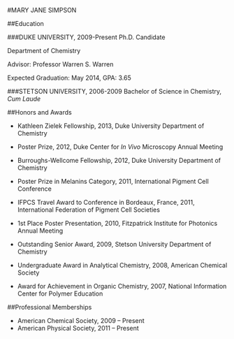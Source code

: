 #MARY JANE SIMPSON

##Education

###DUKE UNIVERSITY, 2009-Present
Ph.D. Candidate

Department of Chemistry

Advisor: Professor Warren S. Warren

Expected Graduation: May 2014, GPA: 3.65

###STETSON UNIVERSITY, 2006-2009
Bachelor of Science in Chemistry, *Cum Laude*

##Honors and Awards

* Kathleen Zielek Fellowship, 2013, Duke University Department of Chemistry

* Poster Prize, 2012, Duke Center for *In Vivo* Microscopy Annual Meeting

* Burroughs-Wellcome Fellowship, 2012, Duke University Department of Chemistry

* Poster Prize in Melanins Category, 2011, International Pigment Cell Conference

* IFPCS Travel Award to Conference in Bordeaux, France, 2011, International Federation of Pigment Cell Societies

* 1st Place Poster Presentation, 2010, Fitzpatrick Institute for Photonics Annual Meeting

* Outstanding Senior Award, 2009, Stetson University Department of Chemistry	

* Undergraduate Award in Analytical Chemistry, 2008, American Chemical Society

* Award for Achievement in Organic Chemistry, 2007, National Information Center for Polymer Education

##Professional Memberships

* American Chemical Society, 2009 – Present 
* American Physical Society, 2011 – Present

